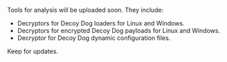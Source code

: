 Tools for analysis will be uploaded soon. They include:
- Decryptors for Decoy Dog loaders for Linux and Windows.
- Decryptors for encrypted Decoy Dog payloads for Linux and Windows.
- Decryptor for Decoy Dog dynamic configuration files.

Keep for updates.
